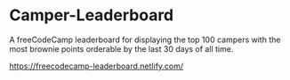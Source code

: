 # Camper-Leaderboard

A freeCodeCamp leaderboard for displaying the top 100 campers with the most brownie points orderable by the last 30 days of all time.

https://freecodecamp-leaderboard.netlify.com/